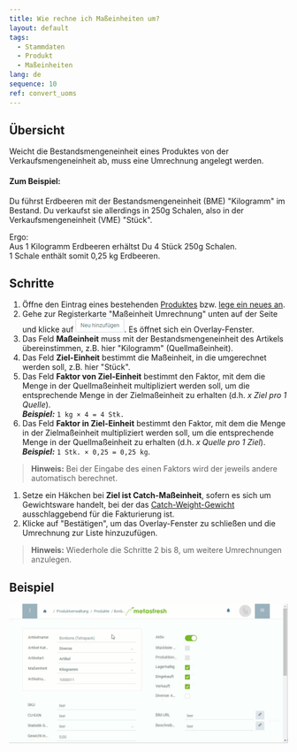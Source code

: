 ```yaml
---
title: Wie rechne ich Maßeinheiten um?
layout: default
tags:
  - Stammdaten
  - Produkt
  - Maßeinheiten
lang: de
sequence: 10
ref: convert_uoms
---
```


## Übersicht
Weicht die Bestandsmengeneinheit eines Produktes von der Verkaufsmengeneinheit ab, muss eine Umrechnung angelegt werden.

#### Zum Beispiel:
Du führst Erdbeeren mit der Bestandsmengeneinheit (BME) "Kilogramm" im Bestand. Du verkaufst sie allerdings in 250g Schalen, also in der Verkaufsmengeneinheit (VME) "Stück".

Ergo:<br>
Aus 1 Kilogramm Erdbeeren erhältst Du 4 Stück 250g Schalen.<br>
1 Schale enthält somit 0,25 kg Erdbeeren.

## Schritte
1. Öffne den Eintrag eines bestehenden [Produktes](Menu) bzw. [lege ein neues an](NeuesProdukt).
1. Gehe zur Registerkarte "Maßeinheit Umrechnung" unten auf der Seite und klicke auf !["Neu hinzufügen"](assets/Neu_hinzufuegen_Button.png). Es öffnet sich ein Overlay-Fenster.
1. Das Feld **Maßeinheit** muss mit der Bestandsmengeneinheit des Artikels übereinstimmen, z.B. hier "Kilogramm" (Quellmaßeinheit).
1. Das Feld **Ziel-Einheit** bestimmt die Maßeinheit, in die umgerechnet werden soll, z.B. hier "Stück".
1. Das Feld **Faktor von Ziel-Einheit** bestimmt den Faktor, mit dem die Menge in der Quellmaßeinheit multipliziert werden soll, um die entsprechende Menge in der Zielmaßeinheit zu erhalten (d.h. *x Ziel pro 1 Quelle*).<br>
***Beispiel:*** `1 kg × 4 = 4 Stk.`
1. Das Feld **Faktor in Ziel-Einheit** bestimmt den Faktor, mit dem die Menge in der Zielmaßeinheit multipliziert werden soll, um die entsprechende Menge in der Quellmaßeinheit zu erhalten (d.h. *x Quelle pro 1 Ziel*).<br>
***Beispiel:*** `1 Stk. × 0,25 = 0,25 kg`.
 >**Hinweis:** Bei der Eingabe des einen Faktors wird der jeweils andere automatisch berechnet.

1. Setze ein Häkchen bei **Ziel ist Catch-Maßeinheit**, sofern es sich um Gewichtsware handelt, bei der das [Catch-Weight-Gewicht](Auftrag_Catch_Weight) ausschlaggebend für die Fakturierung ist.
1. Klicke auf "Bestätigen", um das Overlay-Fenster zu schließen und die Umrechnung zur Liste hinzuzufügen.
 >**Hinweis:** Wiederhole die Schritte 2 bis 8, um weitere Umrechnungen anzulegen.

## Beispiel
![](assets/Masseinheiten_umrechnen.gif)
